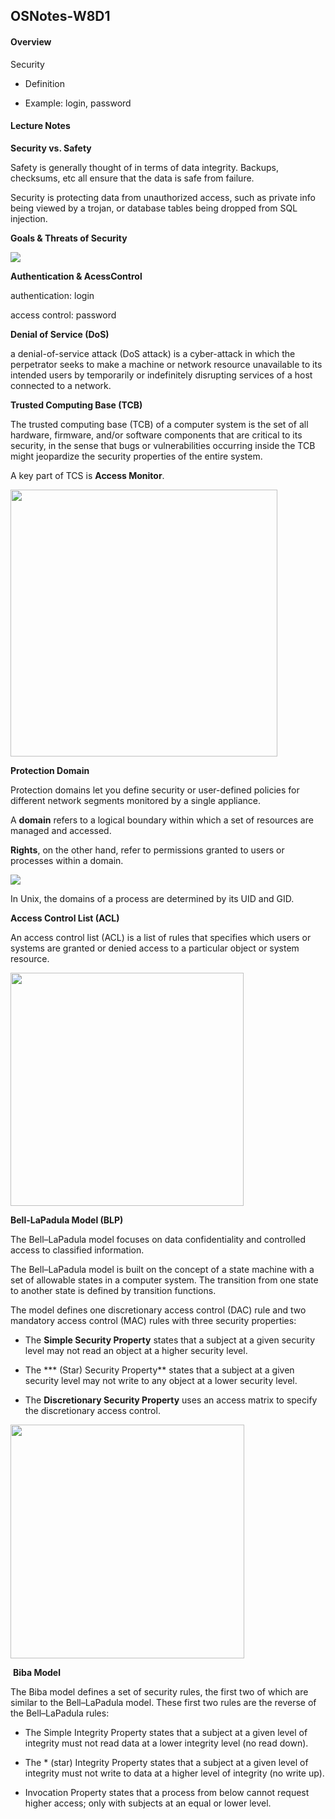 ## OSNotes-W8D1

#### Overview

Security

+ Definition

+ Example: login, password

#### Lecture Notes

**Security vs. Safety**

Safety is generally thought of in terms of data integrity. Backups, checksums, etc all ensure that the data is safe from failure.

Security is protecting data from unauthorized access, such as private info being viewed by a trojan, or database tables being dropped from SQL injection.

**Goals & Threats of Security**

![](https://s3.bmp.ovh/imgs/2023/06/16/118078755b16d583.png)

**Authentication & AcessControl**

authentication: login

access control: password

**Denial of Service (DoS)**

a denial-of-service attack (DoS attack) is a cyber-attack in which the perpetrator seeks to make a machine or network resource unavailable to its intended users by temporarily or indefinitely disrupting services of a host connected to a network.

**Trusted Computing Base (TCB)**

The trusted computing base (TCB) of a computer system is the set of all hardware, firmware, and/or software components that are critical to its security, in the sense that bugs or vulnerabilities occurring inside the TCB might jeopardize the security properties of the entire system. 

A key part of TCS is **Access Monitor**.

<img src="https://s3.bmp.ovh/imgs/2023/06/16/421c37978ad1743a.png" title="" alt="" width="427">

**Protection Domain**

Protection domains let you define security or user-defined policies for different network segments monitored by a single appliance.

A **domain** refers to a logical boundary within which a set of resources are managed and accessed.

**Rights**, on the other hand, refer to permissions granted to users or processes within a domain.

![](https://s3.bmp.ovh/imgs/2023/06/16/f6c73aa7bd13add6.png)

In Unix, the domains of a process are determined by its UID and GID. 

**Access Control List (ACL)**

An access control list (ACL) is a list of rules that specifies which users or systems are granted or denied access to a particular object or system resource. 

<img src="https://s3.bmp.ovh/imgs/2023/06/16/a314520ff2ea94c9.png" title="" alt="" width="373">

**Bell-LaPadula Model (BLP)**

The Bell–LaPadula model focuses on data confidentiality and controlled access to classified information.

The Bell–LaPadula model is built on the concept of a state machine with a set of allowable states in a computer system. The transition from one state to another state is defined by transition functions.

The model defines one discretionary access control (DAC) rule and two mandatory access control (MAC) rules with three security properties:

+ The **Simple Security Property** states that a subject at a given security level may not read an object at a higher security level.

+ The *** (Star) Security Property** states that a subject at a given security level may not write to any object at a lower security level.

+ The **Discretionary Security Property** uses an access matrix to specify the discretionary access control.

<img src="https://s3.bmp.ovh/imgs/2023/06/16/3af9b7702bc0def6.png" title="" alt="" width="374">

 **Biba Model**

The Biba model defines a set of security rules, the first two of which are similar to the Bell–LaPadula model. These first two rules are the reverse of the Bell–LaPadula rules:

+ The Simple Integrity Property states that a subject at a given level of integrity must not read data at a lower integrity level (no read down).

+ The * (star) Integrity Property states that a subject at a given level of integrity must not write to data at a higher level of integrity (no write up).

+ Invocation Property states that a process from below cannot request higher access; only with subjects at an equal or lower level.
